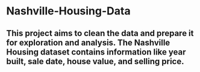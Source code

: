 # Nashville-Housing-Data
## This project aims to clean the data and prepare it for exploration and analysis. The Nashville Housing dataset contains information like year built, sale date, house value, and selling price.
